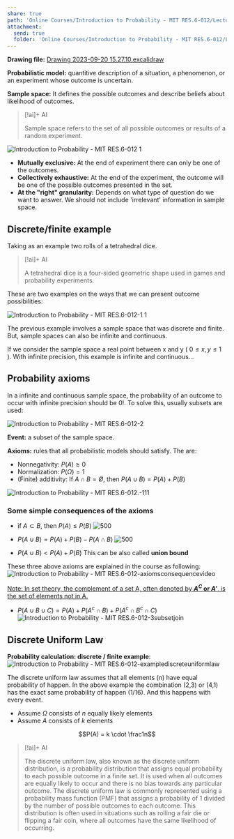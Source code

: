 ```yaml
---
share: true
path: 'Online Courses/Introduction to Probability - MIT RES.6-012/Lecture 1 - Probability models and axioms'
attachment:
  send: true
  folder: 'Online Courses/Introduction to Probability - MIT RES.6-012/Lecture 1 - Probability models and axioms/assets'
---
```

**Drawing file:** [Drawing 2023-09-20 15.27.10.excalidraw](Drawing%202023-09-20%2015.27.10.excalidraw.md)

**Probabilistic model:** quantitive description of a situation, a phenomenon, or an experiment whose outcome is uncertain.

**Sample space:** It defines the possible outcomes and describe beliefs about likelihood of outcomes.
> [!ai]+ AI
>
> Sample space refers to the set of all possible outcomes or results of a random experiment.

![Introduction to Probability - MIT RES.6-012 1](assets/Introduction%20to%20Probability%20-%20MIT%20RES.6-012%201.png)

- **Mutually exclusive:** At the end of experiment there can only be one of the outcomes.
- **Collectively exhaustive:**  At the end of the experiment, the outcome will be one of the possible outcomes presented in the set.
- **At the "right" granularity:** Depends on what type of question do we want to answer. We should not include 'irrelevant' information in sample space.

## Discrete/finite example

Taking as an example two rolls of a tetrahedral dice.
> [!ai]+ AI
>
> A tetrahedral dice is a four-sided geometric shape used in games and probability experiments.

These are two examples on the ways that we can present outcome possibilities:

![Introduction to Probability - MIT RES.6-012-1 1](assets/Introduction%20to%20Probability%20-%20MIT%20RES.6-012-1%201.png)

The previous example involves a sample space that was discrete and finite. But, sample spaces can also be infinite and continuous.

If we consider the sample space a real point between x and y ( $0≤x,y≤1$ ). With infinite precision, this example is infinite and continuous...

## Probability axioms

In a infinite and continuous sample space, the probability of an outcome to occur with infinite precision should be 0!. To solve this, usually subsets are used:

![Introduction to Probability - MIT RES.6-012-2](assets/Introduction%20to%20Probability%20-%20MIT%20RES.6-012-2.png)

**Event:** a subset of the sample space.

**Axioms:** rules that all probabilistic models should satisfy. The are:
- Nonnegativity: $P(A)≥0$
- Normalization: $P(Ω) = 1$
- (Finite) additivity: If $A∩B = Ø$, then $P(A∪B) = P(A) + P(B)$

![Introduction to Probability - MIT RES.6-012.-111](assets/Introduction%20to%20Probability%20-%20MIT%20RES.6-012.-111.png)

### Some simple consequences of the axioms

- if $A \subset B$, then $P(A) \leq P(B)$
![500](assets/Introduction%20to%20Probability%20-%20MIT%20RES.6-012-dca.png)

- $P(A \cup B) = P(A) + P(B) - P(A \cap B)$
![500](assets/Introduction%20to%20Probability%20-%20MIT%20RES.6-012-sdaxa.png)

- $P(A \cup B) < P(A) + P(B)$
This can be also called **union bound**

These three above axioms are explained in the course as following:
![Introduction to Probability - MIT RES.6-012-axiomsconsequencevideo](assets/Introduction%20to%20Probability%20-%20MIT%20RES.6-012-axiomsconsequencevideo.png)

<ins>Note: In set theory, the complement of a set A, often denoted by **$A^C$ or $A'$**, is the set of elements not in A.</ins>

- $P(A \cup B \cup C) = P(A) + P(A^c \cap B) + P(A^c \cap B^c \cap C)$
![Introduction to Probability - MIT RES.6-012-3subsetjoin](assets/Introduction%20to%20Probability%20-%20MIT%20RES.6-012-3subsetjoin.png)


## Discrete Uniform Law

**Probability calculation: discrete / finite example**:
![Introduction to Probability - MIT RES.6-012-examplediscreteuniformlaw](assets/Introduction%20to%20Probability%20-%20MIT%20RES.6-012-examplediscreteuniformlaw.png)

The discrete uniform law assumes that all elements (n) have equal probability of happen.
	In the above example the combination (2,3) or (4,1) has the exact same probability of happen (1/16). And this happens with every event.

- Assume $\Omega$ consists of $n$ equally likely elements
- Assume $A$ consists of $k$ elements

$$P(A) = k \cdot \frac1n$$

> [!ai]+ AI
>
> The discrete uniform law, also known as the discrete uniform distribution, is a probability distribution that assigns equal probability to each possible outcome in a finite set. It is used when all outcomes are equally likely to occur and there is no bias towards any particular outcome. The discrete uniform law is commonly represented using a probability mass function (PMF) that assigns a probability of 1 divided by the number of possible outcomes to each outcome. This distribution is often used in situations such as rolling a fair die or flipping a fair coin, where all outcomes have the same likelihood of occurring.

